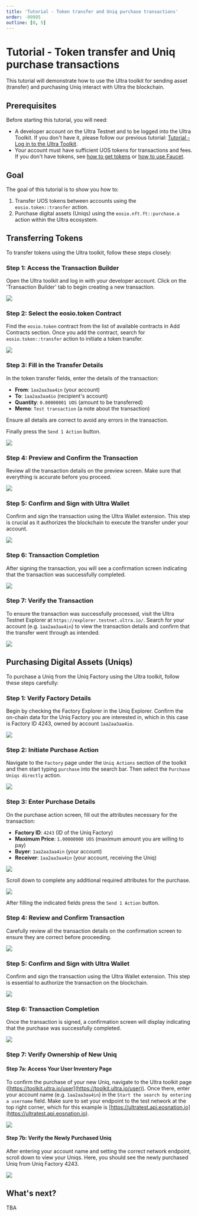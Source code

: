 ```yaml
---
title: 'Tutorial - Token transfer and Uniq purchase transactions'
order: -99995
outline: [0, 5]
---
```


# Tutorial - Token transfer and Uniq purchase transactions

This tutorial will demonstrate how to use the Ultra toolkit for sending asset (transfer) and purchasing Uniq interact with Ultra the blockchain.

## Prerequisites

Before starting this tutorial, you will need:

- A developer account on the Ultra Testnet and to be logged into the Ultra Toolkit. If you don't have it, please follow our previous tutorial: [Tutorial - Log in to the Ultra Toolkit](./tutorial-login-to-toolkit.md).
- Your account must have sufficient UOS tokens for transactions and fees. If you don't have tokens, see [how to get tokens](./how-to-get-tokens.md) or [how to use Faucet](./tutorial-obtain-token-and-purchase-ram.md).

## Goal

The goal of this tutorial is to show you how to:

1. Transfer UOS tokens between accounts using the `eosio.token::transfer` action.
2. Purchase digital assets (Uniqs) using the `eosio.nft.ft::purchase.a` action within the Ultra ecosystem.

## Transferring Tokens

To transfer tokens using the Ultra toolkit, follow these steps closely:

### Step 1: Access the Transaction Builder

Open the Ultra toolkit and log in with your developer account. Click on the 'Transaction Builder' tab to begin creating a new transaction.

![](./images/token-transfer-action-builder.png)

### Step 2: Select the eosio.token Contract

Find the `eosio.token` contract from the list of available contracts in Add Contracts section. Once you add the contract, search for `eosio.token::transfer` action to initiate a token transfer.

![](./images/token-transfer-eosio.token.png)

### Step 3: Fill in the Transfer Details

In the token transfer fields, enter the details of the transaction:
- **From**: `1aa2aa3aa4in` (your account)
- **To**: `1aa2aa3aa4io` (recipient's account)
- **Quantity**: `0.00000001 UOS` (amount to be transferred)
- **Memo**: `Test transaction` (a note about the transaction)

Ensure all details are correct to avoid any errors in the transaction.

Finally press the `Send 1 Action` button.

![](./images/token-transfer-attributes.png)

### Step 4: Preview and Confirm the Transaction

Review all the transaction details on the preview screen. Make sure that everything is accurate before you proceed.

![](./images/token-transfer-confirm.png)

### Step 5: Confirm and Sign with Ultra Wallet

Confirm and sign the transaction using the Ultra Wallet extension. This step is crucial as it authorizes the blockchain to execute the transfer under your account.

![](./images/token-transfer-ultra-wallet-confirm.png)

### Step 6: Transaction Completion

After signing the transaction, you will see a confirmation screen indicating that the transaction was successfully completed.

![](./images/token-transfer-txn-completed.png)

### Step 7: Verify the Transaction

To ensure the transaction was successfully processed, visit the Ultra Testnet Explorer at `https://explorer.testnet.ultra.io/`. Search for your account (e.g. `1aa2aa3aa4in`) to view the transaction details and confirm that the transfer went through as intended.

![](./images/token-transfer-explorer.png)

## Purchasing Digital Assets (Uniqs)

To purchase a Uniq from the Uniq Factory using the Ultra toolkit, follow these steps carefully:

### Step 1: Verify Factory Details

Begin by checking the Factory Explorer in the Uniq Explorer. Confirm the on-chain data for the Uniq Factory you are interested in, which in this case is Factory ID 4243, owned by account `1aa2aa3aa4io`.

![](./images/purchase-factory-explorer.png)

### Step 2: Initiate Purchase Action

Navigate to the `Factory` page under the `Uniq Actions` section of the toolkit and then start typing `purchase` into the search bar. Then select the `Purchase Uniqs directly` action.

![](./images/purchase-action-builder.png)

### Step 3: Enter Purchase Details

On the purchase action screen, fill out the attributes necessary for the transaction:
- **Factory ID**: `4243` (ID of the Uniq Factory)
- **Maximum Price**: `1.00000000 UOS` (maximum amount you are willing to pay)
- **Buyer**: `1aa2aa3aa4in` (your account)
- **Receiver**: `1aa2aa3aa4in` (your account, receiving the Uniq)

![](./images/purchase-attribute-I.png)

Scroll down to complete any additional required attributes for the purchase.

![](./images/purchase-attribute-II.png)

After filling the indicated fields press the `Send 1 Action` button.

### Step 4: Review and Confirm Transaction

Carefully review all the transaction details on the confirmation screen to ensure they are correct before proceeding.

![](./images/purchase-confirm.png)

### Step 5: Confirm and Sign with Ultra Wallet

Confirm and sign the transaction using the Ultra Wallet extension. This step is essential to authorize the transaction on the blockchain.

![](./images/purchase-confirm-ultra-wallet.png)

### Step 6: Transaction Completion

Once the transaction is signed, a confirmation screen will display indicating that the purchase was successfully completed.

![](./images/purchase-ultra-wallet-confirm.png)

### Step 7: Verify Ownership of New Uniq

#### Step 7a: Access Your User Inventory Page

To confirm the purchase of your new Uniq, navigate to the Ultra toolkit page ([https://toolkit.ultra.io/user](https://toolkit.ultra.io/user)). Once there, enter your account name (e.g. `1aa2aa3aa4in`) in the `Start the search by entering a username` field. Make sure to set your endpoint to the test network at the top right corner, which for this example is [https://ultratest.api.eosnation.io](https://ultratest.api.eosnation.io).

![](./images/purchase-user-uniq-explorer.png)

#### Step 7b: Verify the Newly Purchased Uniq

After entering your account name and setting the correct network endpoint, scroll down to view your Uniqs. Here, you should see the newly purchased Uniq from Uniq Factory 4243.

![](./images/purchase-user-uniq-explorer-show-uniqs.png)

## What's next?

TBA
